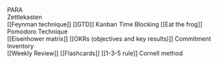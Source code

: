 PARA   
Zettlekasten   
[[Feynman technique]]
[[GTD]]
Kanban
Time Blocking
[[Eat the frog]]
Pomodoro Technique   
[[Eisenhower matrix]]
[[OKRs (objectives and key results)]]
Commitment Inventory   
[[Weekly Review]]
[[Flashcards]]
[[1-3-5 rule]]
Cornell method   
